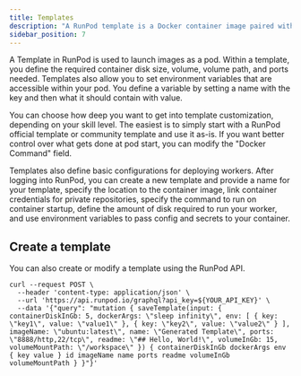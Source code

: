 ```yaml
---
title: Templates
description: "A RunPod template is a Docker container image paired with a configuration."
sidebar_position: 7
---
```


A Template in RunPod is used to launch images as a pod. Within a template, you define the required container disk size, volume, volume path, and ports needed. Templates also allow you to set environment variables that are accessible within your pod. You define a variable by setting a name with the key and then what it should contain with value.

You can choose how deep you want to get into template customization, depending on your skill level. The easiest is to simply start with a RunPod official template or community template and use it as-is. If you want better control over what gets done at pod start, you can modify the "Docker Command" field.

Templates also define basic configurations for deploying workers. After logging into RunPod, you can create a new template and provide a name for your template, specify the location to the container image, link container credentials for private repositories, specify the command to run on container startup, define the amount of disk required to run your worker, and use environment variables to pass config and secrets to your container.

## Create a template

You can also create or modify a template using the RunPod API.

```curl
curl --request POST \
  --header 'content-type: application/json' \
  --url 'https://api.runpod.io/graphql?api_key=${YOUR_API_KEY}' \
  --data '{"query": "mutation { saveTemplate(input: { containerDiskInGb: 5, dockerArgs: \"sleep infinity\", env: [ { key: \"key1\", value: \"value1\" }, { key: \"key2\", value: \"value2\" } ], imageName: \"ubuntu:latest\", name: \"Generated Template\", ports: \"8888/http,22/tcp\", readme: \"## Hello, World!\", volumeInGb: 15, volumeMountPath: \"/workspace\" }) { containerDiskInGb dockerArgs env { key value } id imageName name ports readme volumeInGb volumeMountPath } }"}'
```
